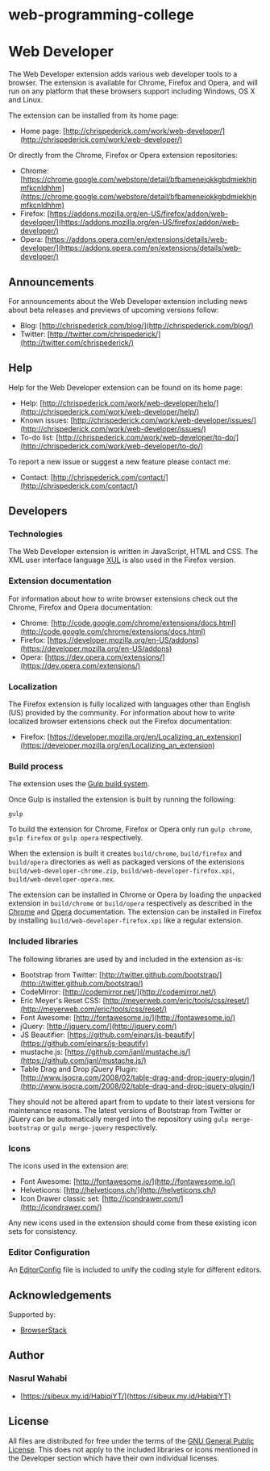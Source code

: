 # web-programming-college


Web Developer
=============

The Web Developer extension adds various web developer tools to a browser.
The extension is available for Chrome, Firefox and Opera, and will run on any platform that these browsers support including Windows, OS X and Linux.

The extension can be installed from its home page:

* Home page: [http://chrispederick.com/work/web-developer/](http://chrispederick.com/work/web-developer/)

Or directly from the Chrome, Firefox or Opera extension repositories:

* Chrome: [https://chrome.google.com/webstore/detail/bfbameneiokkgbdmiekhjnmfkcnldhhm](https://chrome.google.com/webstore/detail/bfbameneiokkgbdmiekhjnmfkcnldhhm)
* Firefox: [https://addons.mozilla.org/en-US/firefox/addon/web-developer/](https://addons.mozilla.org/en-US/firefox/addon/web-developer/)
* Opera:
[https://addons.opera.com/en/extensions/details/web-developer/](https://addons.opera.com/en/extensions/details/web-developer/)

Announcements
-------------

For announcements about the Web Developer extension including news about beta releases and previews of upcoming versions follow:

* Blog: [http://chrispederick.com/blog/](http://chrispederick.com/blog/)
* Twitter: [http://twitter.com/chrispederick/](http://twitter.com/chrispederick/)

Help
----

Help for the Web Developer extension can be found on its home page:

* Help: [http://chrispederick.com/work/web-developer/help/](http://chrispederick.com/work/web-developer/help/)
* Known issues: [http://chrispederick.com/work/web-developer/issues/](http://chrispederick.com/work/web-developer/issues/)
* To-do list: [http://chrispederick.com/work/web-developer/to-do/](http://chrispederick.com/work/web-developer/to-do/)

To report a new issue or suggest a new feature please contact me:

* Contact: [http://chrispederick.com/contact/](http://chrispederick.com/contact/)

Developers
----------

### Technologies

The Web Developer extension is written in JavaScript, HTML and CSS.
The XML user interface language
[XUL](https://developer.mozilla.org/en/XUL)
is also used in the Firefox version.

### Extension documentation

For information about how to write browser extensions check out the Chrome, Firefox and Opera documentation:

* Chrome: [http://code.google.com/chrome/extensions/docs.html](http://code.google.com/chrome/extensions/docs.html)
* Firefox: [https://developer.mozilla.org/en-US/addons](https://developer.mozilla.org/en-US/addons)
* Opera: [https://dev.opera.com/extensions/](https://dev.opera.com/extensions/)

### Localization

The Firefox extension is fully localized with languages other than English (US) provided by the community.
For information about how to write localized browser extensions check out the Firefox documentation:

* Firefox: [https://developer.mozilla.org/en/Localizing_an_extension](https://developer.mozilla.org/en/Localizing_an_extension)

### Build process

The extension uses the [Gulp build system](http://gulpjs.com/).

Once Gulp is installed the extension is built by running the following:

	gulp

To build the extension for Chrome, Firefox or Opera only run `gulp chrome`, `gulp firefox` or `gulp opera` respectively.

When the extension is built it creates `build/chrome`, `build/firefox` and `build/opera` directories as well as packaged versions of the extensions `build/web-developer-chrome.zip`, `build/web-developer-firefox.xpi`, `build/web-developer-opera.nex`.

The extension can be installed in Chrome or Opera by loading the unpacked extension in `build/chrome` or `build/opera` respectively as described in the [Chrome](http://code.google.com/chrome/extensions/getstarted.html#load-ext) and [Opera](https://dev.opera.com/extensions/testing/) documentation.
The extension can be installed in Firefox by installing `build/web-developer-firefox.xpi` like a regular extension.

### Included libraries

The following libraries are used by and included in the extension as-is:

* Bootstrap from Twitter: [http://twitter.github.com/bootstrap/](http://twitter.github.com/bootstrap/)
* CodeMirror: [http://codemirror.net/](http://codemirror.net/)
* Eric Meyer's Reset CSS: [http://meyerweb.com/eric/tools/css/reset/](http://meyerweb.com/eric/tools/css/reset/)
* Font Awesome: [http://fontawesome.io/](http://fontawesome.io/)
* jQuery: [http://jquery.com/](http://jquery.com/)
* JS Beautifier: [https://github.com/einars/js-beautify](https://github.com/einars/js-beautify)
* mustache.js: [https://github.com/janl/mustache.js/](https://github.com/janl/mustache.js/)
* Table Drag and Drop jQuery Plugin: [http://www.isocra.com/2008/02/table-drag-and-drop-jquery-plugin/](http://www.isocra.com/2008/02/table-drag-and-drop-jquery-plugin/)

They should not be altered apart from to update to their latest versions for maintenance reasons.
The latest versions of Bootstrap from Twitter or jQuery can be automatically merged into the repository using `gulp merge-bootstrap` or `gulp merge-jquery` respectively.

### Icons

The icons used in the extension are:

* Font Awesome: [http://fontawesome.io/](http://fontawesome.io/)
* Helveticons: [http://helveticons.ch/](http://helveticons.ch/)
* Icon Drawer classic set: [http://icondrawer.com/](http://icondrawer.com/)

Any new icons used in the extension should come from these existing icon sets for consistency.

### Editor Configuration

An [EditorConfig](http://editorconfig.org/) file is included to unify the coding style for different editors.

Acknowledgements
----------------

Supported by:

* [BrowserStack](https://www.browserstack.com/)

Author
------

### Nasrul Wahabi

* [https://sibeux.my.id/HabiqiYT/](https://sibeux.my.id/HabiqiYT)

License
-------

All files are distributed for free under the terms of the
[GNU General Public License](http://www.gnu.org/licenses/gpl.txt).
This does not apply to the included libraries or icons mentioned in the Developer section which have their own individual licenses.
